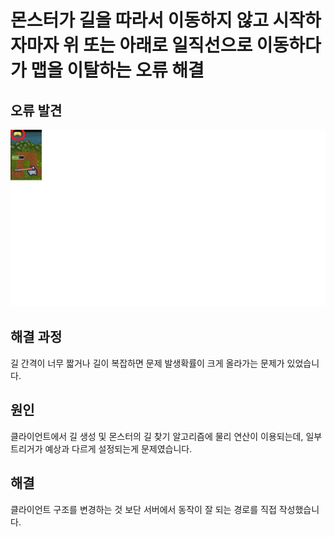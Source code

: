 # 몬스터가 길을 따라서 이동하지 않고 시작하자마자 위 또는 아래로 일직선으로 이동하다가 맵을 이탈하는 오류 해결

## 오류 발견

![몬스터 승천현상](monsterAscension.png)

## 해결 과정

길 간격이 너무 짧거나 길이 복잡하면 문제 발생확률이 크게 올라가는 문제가 있었습니다.

## 원인

클라이언트에서 길 생성 및 몬스터의 길 찾기 알고리즘에 물리 연산이 이용되는데, 일부 트리거가 예상과 다르게 설정되는게 문제였습니다.

## 해결

클라이언트 구조를 변경하는 것 보단 서버에서 동작이 잘 되는 경로를 직접 작성했습니다.